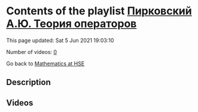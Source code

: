 # Contents of the playlist [Пирковский А.Ю. Теория операторов](https://www.youtube.com/playlist?list=PLq3E5oubNNoAsDWD7ZxG76Dc8O_7CZmgC)

This page updated: Sat 5 Jun 2021 19:03:10

Number of videos: [0](#videos)

Go back to [Mathematics at HSE](../README.md)

## Description



## Videos


